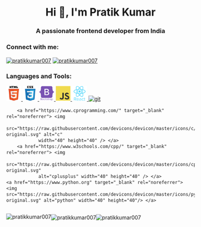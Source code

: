 <h1 align="center">Hi 👋, I'm Pratik Kumar</h1>
<h3 align="center">A passionate frontend developer from India</h3>

<h3 align="left">Connect with me:</h3>
    <p align="left">
        <a href="https://twitter.com/Avatar_Unknown" target="blank"><img align="center"
                src="https://raw.githubusercontent.com/rahuldkjain/github-profile-readme-generator/master/src/images/icons/Social/twitter.svg"
                alt="pratikkumar007" height="30" width="40" /></a>
        <a href="https://www.linkedin.com/in/pratik-kumar-16ba26200/" target="blank"><img align="center"
                src="https://raw.githubusercontent.com/rahuldkjain/github-profile-readme-generator/master/src/images/icons/Social/linked-in-alt.svg"
                alt="pratikkumar007" height="30" width="40" /></a>
    </p>

<h3 align="left">Languages and Tools:</h3>
    <p align="left">
    <a href="https://www.w3.org/html/" target="_blank" rel="noreferrer"> <img
                src="https://raw.githubusercontent.com/devicons/devicon/master/icons/html5/html5-original-wordmark.svg"
                alt="html5" width="40" height="40" /> </a>
    <a href="https://www.w3schools.com/css/" target="_blank" rel="noreferrer"> <img
                src="https://raw.githubusercontent.com/devicons/devicon/master/icons/css3/css3-original-wordmark.svg"
                alt="css3" width="40" height="40" /> </a>
    <a href="https://getbootstrap.com" target="_blank" rel="noreferrer"> <img
                src="https://raw.githubusercontent.com/devicons/devicon/master/icons/bootstrap/bootstrap-plain-wordmark.svg"
                alt="bootstrap" width="40" height="40" /> </a>
    <a href="https://developer.mozilla.org/en-US/docs/Web/JavaScript" target="_blank" rel="noreferrer"> <img
                src="https://raw.githubusercontent.com/devicons/devicon/master/icons/javascript/javascript-original.svg"
                alt="javascript" width="40" height="40" /> </a>
        <a href="https://reactjs.org/" target="_blank" rel="noreferrer"> <img
                src="https://raw.githubusercontent.com/devicons/devicon/master/icons/react/react-original-wordmark.svg"
                alt="react" width="40" height="40" /> </a>
    <a href="https://git-scm.com/" target="_blank" rel="noreferrer"> <img src="https://www.vectorlogo.zone/logos/git-scm/git-scm-icon.svg" alt="git" width="40" height="40"/> </a>
        
        
        <a href="https://www.cprogramming.com/" target="_blank" rel="noreferrer"> <img
                src="https://raw.githubusercontent.com/devicons/devicon/master/icons/c/c-original.svg" alt="c"
                width="40" height="40" /> </a>
        <a href="https://www.w3schools.com/cpp/" target="_blank" rel="noreferrer"> <img
                src="https://raw.githubusercontent.com/devicons/devicon/master/icons/cplusplus/cplusplus-original.svg"
                alt="cplusplus" width="40" height="40" /> </a>
    <a href="https://www.python.org" target="_blank" rel="noreferrer"> <img src="https://raw.githubusercontent.com/devicons/devicon/master/icons/python/python-original.svg" alt="python" width="40" height="40"/> </a> 
        
        


  </p>
 <div style="display: flex;">
    <p><img align="left" src="https://github-readme-stats.vercel.app/api/top-langs?username=pratikkumar007&show_icons=true&locale=en&layout=compact" alt="pratikkumar007" /></p>
       <p><img align="center"
                src="https://github-readme-stats.vercel.app/api?username=pratikkumar007&show_icons=true&locale=en"
                alt="pratikkumar007" width="600px" /></p>

<p><img align="center" src="https://github-readme-streak-stats.herokuapp.com/?user=pratikkumar007&"
                alt="pratikkumar007" width="600px" /></p>
   </div>
